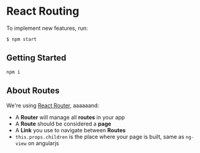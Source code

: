 # React Routing

To implement new features, run:

```
$ npm start
```

## Getting Started

`npm i`

## About Routes

We're using [React Router](https://github.com/ReactTraining/react-router), aaaaaand:

- A **Router** will manage all **routes** in your app
- A **Route** should be considered a **page**
- A **Link** you use to navigate between **Routes**
- `this.props.children` is the place where your page is built, same as `ng-view` on angularjs